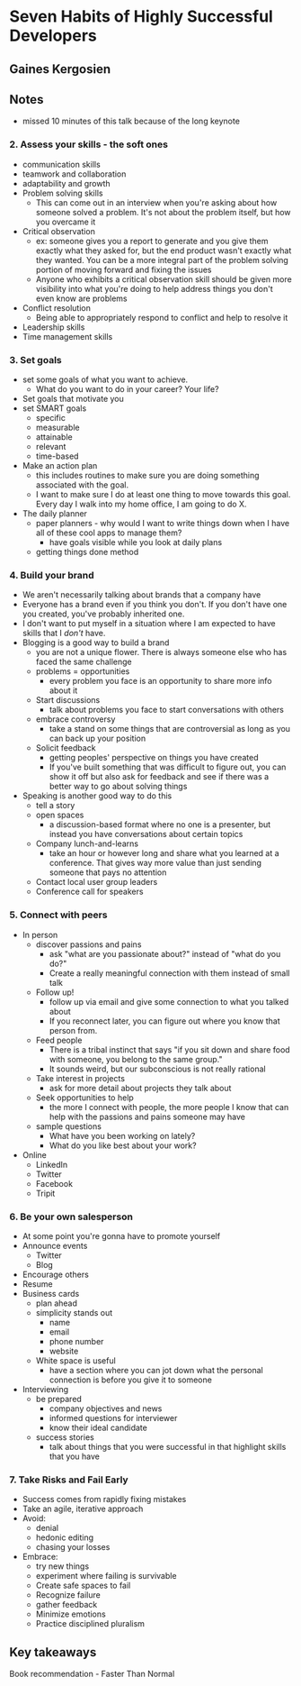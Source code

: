 # Seven Habits of Highly Successful Developers
## Gaines Kergosien

## Notes
* missed 10 minutes of this talk because of the long keynote
### 2. Assess your skills - the soft ones
- communication skills
- teamwork and collaboration
- adaptability and growth
- Problem solving skills
  - This can come out in an interview when you're asking about how someone solved a problem. It's not about the problem itself, but how you overcame it
- Critical observation
  - ex: someone gives you a report to generate and you give them exactly what they asked for, but the end product wasn't exactly what they wanted. You can be a more integral part of the problem solving portion of moving forward and fixing the issues
  - Anyone who exhibits a critical observation skill should be given more visibility into what you're doing to help address things you don't even know are problems
- Conflict resolution
  - Being able to appropriately respond to conflict and help to resolve it
- Leadership skills
- Time management skills

### 3. Set goals
- set some goals of what you want to achieve.
  - What do you want to do in your career? Your life?
- Set goals that motivate you
- set SMART goals
  - specific
  - measurable
  - attainable
  - relevant
  - time-based
- Make an action plan
  - this includes routines to make sure you are doing something associated with the goal.
  - I want to make sure I do at least one thing to move towards this goal. Every day I walk into my home office, I am going to do X.
- The daily planner
  - paper planners - why would I want to write things down when I have all of these cool apps to manage them?
    - have goals visible while you look at daily plans
  - getting things done method

### 4. Build your brand
- We aren't necessarily talking about brands that a company have
- Everyone has a brand even if you think you don't. If you don't have one you created, you've probably inherited one.
- I don't want to put myself in a situation where I am expected to have skills that I *don't* have.
- Blogging is a good way to build a brand
  - you are not a unique flower. There is always someone else who has faced the same challenge
  - problems = opportunities
    - every problem you face is an opportunity to share more info about it
  - Start discussions
    - talk about problems you face to start conversations with others
  - embrace controversy
    - take a stand on some things that are controversial as long as you can back up your position
  - Solicit feedback
    - getting peoples' perspective on things you have created
    - If you've built something that was difficult to figure out, you can show it off but also ask for feedback and see if there was a better way to go about solving things
- Speaking is another good way to do this
  - tell a story
  - open spaces
    - a discussion-based format where no one is a presenter, but instead you have conversations about certain topics
  - Company lunch-and-learns
    - take an hour or however long and share what you learned at a conference. That gives way more value than just sending someone that pays no attention
  - Contact local user group leaders
  - Conference call for speakers

### 5. Connect with peers
- In person
  - discover passions and pains
    - ask "what are you passionate about?" instead of "what do you do?"
    - Create a really meaningful connection with them instead of small talk
  - Follow up!
    - follow up via email and give some connection to what you talked about
    - If you reconnect later, you can figure out where you know that person from.
  - Feed people
    - There is a tribal instinct that says "if you sit down and share food with someone, you belong to the same group."
    - It sounds weird, but our subconscious is not really rational
  - Take interest in projects
    - ask for more detail about projects they talk about
  - Seek opportunities to help
    - the more I connect with people, the more people I know that can help with the passions and pains someone may have
  - sample questions
    - What have you been working on lately?
    - What do you like best about your work?
- Online
  - LinkedIn
  - Twitter
  - Facebook
  - Tripit

### 6. Be your own salesperson
- At some point you're gonna have to promote yourself
- Announce events
  - Twitter
  - Blog
- Encourage others
- Resume
- Business cards
  - plan ahead
  - simplicity stands out
    - name
    - email
    - phone number
    - website
  - White space is useful
    - have a section where you can jot down what the personal connection is before you give it to someone
- Interviewing
  - be prepared
    - company objectives and news
    - informed questions for interviewer
    - know their ideal candidate
  - success stories
    - talk about things that you were successful in that highlight skills that you have

### 7. Take Risks and Fail Early
- Success comes from rapidly fixing mistakes
- Take an agile, iterative approach
- Avoid:
  - denial
  - hedonic editing
  - chasing your losses
- Embrace:
  - try new things
  - experiment where failing is survivable
  - Create safe spaces to fail
  - Recognize failure
  - gather feedback
  - Minimize emotions
  - Practice disciplined pluralism

## Key takeaways
Book recommendation - Faster Than Normal